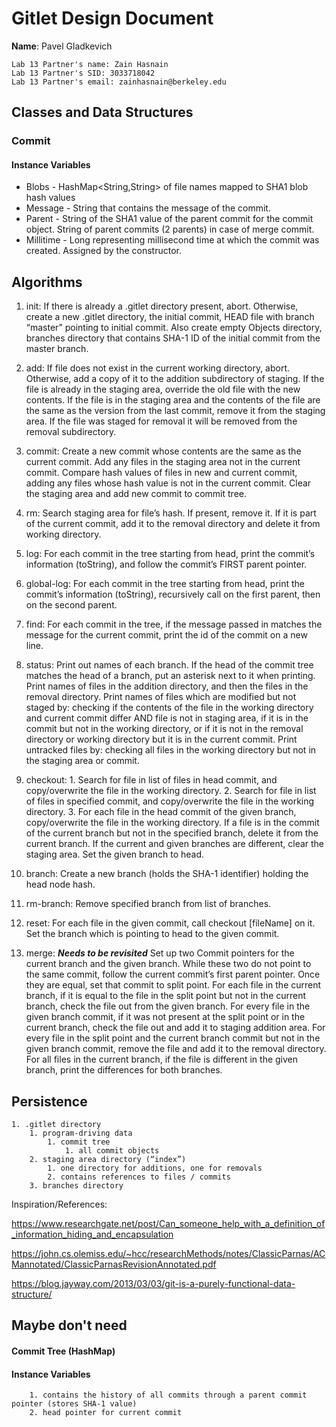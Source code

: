 # Gitlet Design Document

**Name**: Pavel Gladkevich

    Lab 13 Partner's name: Zain Hasnain
    Lab 13 Partner's SID: 3033718042
    Lab 13 Partner's email: zainhasnain@berkeley.edu
    
## Classes and Data Structures
### Commit
#### Instance Variables
   * Blobs - HashMap<String,String> of file names mapped to SHA1 blob hash values
   * Message - String that contains the message of the commit.
   * Parent - String of the SHA1 value of the parent commit for the commit object. String of parent commits (2 parents) in case of merge commit.
   * Millitime - Long representing millisecond time at which the commit was created. Assigned by the constructor.

## Algorithms
   1. init: If there is already a .gitlet directory present, abort. Otherwise, create a new .gitlet directory, the initial commit, HEAD file with branch “master” pointing to initial commit. Also create empty Objects directory, branches directory that contains SHA-1 ID of the initial commit from the master branch. 
   
   2. add: If file does not exist in the current working directory, abort. Otherwise, add a copy of it to the addition subdirectory of staging. If the file is already in the staging area, override the old file with the new contents. If the file is in the staging area and the contents of the file are the same as the version from the last commit, remove it from the staging area. If the file was staged for removal it will be removed from the removal subdirectory.
   3. commit: Create a new commit whose contents are the same as the current  commit. Add any files in the staging area not in the current commit. Compare hash values of files in new and current commit, adding any files whose hash value is not in the current commit. Clear the staging area and add new commit to commit tree.
   4. rm: Search staging area for file’s hash. If present, remove it. If it is part of the current commit, add it to the removal directory and delete it from working directory.
   5. log: For each commit in the tree starting from head, print the commit’s information (toString), and follow the commit’s FIRST parent pointer.
   6. global-log: For each commit in the tree starting from head, print the commit’s information (toString), recursively call on the first parent, then on the second parent.
   7. find: For each commit in the tree, if the message passed in matches the message for the current commit, print the id of the commit on a new line.
   8. status: Print out names of each branch. If the head of the commit tree matches the head of a branch, put an asterisk next to it when printing. Print names of files in the addition directory, and then the files in the removal directory. Print names of files which are modified but not staged by: checking if the contents of the file in the working directory and current commit differ AND file is not in staging area, if it is in the commit but not in the working directory, or if it is not in the removal directory or working directory but it is in the current commit. Print untracked files by: checking all files in the working directory but not in the staging area or commit.
   9. checkout: 
            1. Search for file in list of files in head commit, and copy/overwrite the file in the working directory.
            2. Search for file in list of files in specified commit, and copy/overwrite the file in the working directory.
            3. For each file in the head commit of the given branch, copy/overwrite the file in the working directory. If a file is in the commit of the current branch but not in the specified branch, delete it from the current branch. If the current and given branches are different, clear the staging area. Set the given branch to head.
   10. branch: Create a new branch (holds the SHA-1 identifier) holding the head node hash.
   11. rm-branch: Remove specified branch from list of branches.
   12. reset: For each file in the given commit, call checkout [fileName] on it. Set the branch which is pointing to head to the given commit.
   13. merge: ***Needs to be revisited*** Set up two Commit pointers for the current branch and the given branch. While these two do not point to the same commit, follow the current commit’s first parent pointer. Once they are equal, set that commit to split point. For each file in the current branch, if it is equal to the file in the split point but not in the current branch, check the file out from the given branch. For every file in the given branch commit, if it was not present at the split point or in the current branch, check the file out and add it to staging addition area. For every file in the split point and the current branch commit but not in the given branch commit, remove the file and add it to the removal directory. For all files in the current branch, if the file is different in the given branch, print the differences for both branches. 
## Persistence
    1. .gitlet directory
        1. program-driving data
            1. commit tree
                1. all commit objects
        2. staging area directory (“index”)
            1. one directory for additions, one for removals
            2. contains references to files / commits
        3. branches directory

Inspiration/References: 

https://www.researchgate.net/post/Can_someone_help_with_a_definition_of_information_hiding_and_encapsulation

https://john.cs.olemiss.edu/~hcc/researchMethods/notes/ClassicParnas/ACMannotated/ClassicParnasRevisionAnnotated.pdf

https://blog.jayway.com/2013/03/03/git-is-a-purely-functional-data-structure/


## Maybe don't need 
#### Commit Tree (HashMap)
#### Instance Variables
        1. contains the history of all commits through a parent commit pointer (stores SHA-1 value)
        2. head pointer for current commit
